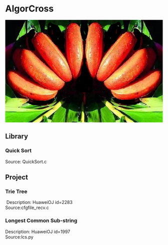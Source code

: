 # AlgorCross
![banwei LOGO](/banwei.jpg)

## Library
### Quick Sort  
  Source: QuickSort.c
## Project
### Trie Tree  
  Description: HuaweiOJ id=2283  
  Source:cfgfile_recv.c  
### Longest Common Sub-string
  Description: HuaweiOJ id=1997  
  Source:lcs.py  
